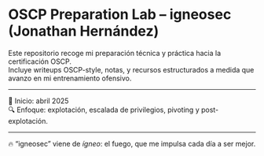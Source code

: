 # OSCP Preparation Lab – igneosec (Jonathan Hernández)

Este repositorio recoge mi preparación técnica y práctica hacia la certificación OSCP.  
Incluye writeups OSCP-style, notas, y recursos estructurados a medida que avanzo en mi entrenamiento ofensivo.

---

📅 Inicio: abril 2025  
🔍 Enfoque: explotación, escalada de privilegios, pivoting y post-explotación.

---

🔥 “igneosec” viene de *ígneo*: el fuego, que me impulsa cada día a ser mejor.
